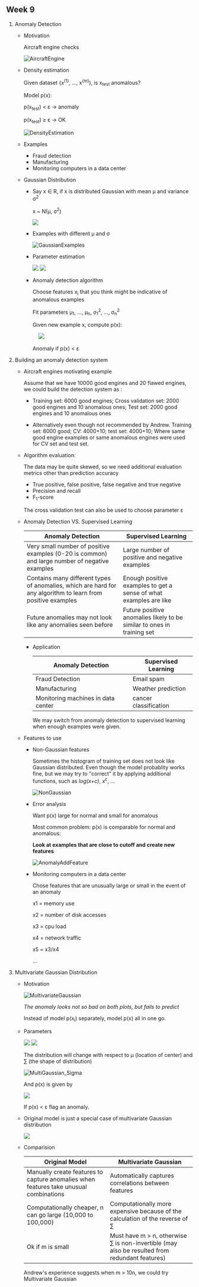 ## Week 9
1. Anomaly Detection
    * Motivation

        Aircraft engine checks

        ![AircraftEngine](../images/AircraftEngine.jpg)

    * Density estimation
        
        Given dataset {x<sup>(1)</sup>, ..., x<sup>(m)</sup>), is x<sub>test</sub> anomalous?

        Model p(x):

        p(x<sub>test</sub>) < &epsilon; &rarr; anomaly

        p(x<sub>test</sub>) &ge; &epsilon; &rarr; OK

        ![DensityEstimation](../images/DenEsti.jpg)

    * Examples
        
        * Fraud detection
        * Manufacturing
        * Monitoring computers in a data center

    * Gaussian Distribution
        
        * Say x &isin; R, if x is distributed Gaussian with mean &mu; and variance &sigma;<sup>2</sup>

            x ~ N(&mu;, &sigma;<sup>2</sup>)

            <img src="http://latex.codecogs.com/svg.latex?p(x;\mu,\sigma^2)=\frac{1}{\sqrt{2\pi}\sigma}\textrm{exp}\big(-\frac{(x-\mu)^2}{2\sigma^2}\big)"/>

        * Examples with different &mu; and &sigma;

            ![GaussianExamples](../images/GaussianExamples.png)

        * Parameter estimation

            <img src="http://latex.codecogs.com/svg.latex?\mu_j=\frac{1}{m}\sum_{i=1}^{m}x_j^{(i)},"/>

            <img src="http://latex.codecogs.com/svg.latex?\sigma_j^2=\frac{1}{m}\sum_{i=1}^{m}(x_j^{(i)}-\mu_j)^2"/>
        
        * Anomaly detection algorithm

            Choose features x<sub>i</sub> that you think might be indicative of anomalous examples

            Fit parameters &mu;<sub>1</sub>, ..., &mu;<sub>n</sub>, &sigma;<sub>1</sub><sup>2</sup>, ..., &sigma;<sub>n</sub><sup>2</sup>

            Given new example x, compute p(x):

            &nbsp;&nbsp;&nbsp;&nbsp;<img src="http://latex.codecogs.com/svg.latex?p(x)=\prod_{j=1}^{n}p(x_j;\mu_j,\sigma_j^2)=\prod_{j=1}^{n}\frac{1}{\sqrt{2\pi}\sigma_j}\textrm{exp}\big(-\frac{(x_j-\mu_j)^2}{2\sigma_j^2}\big)"/>

            Anomaly if p(x) < &epsilon;

2. Building an anomaly detection system
    * Aircraft engines motivating example
        
        Assume that we have 10000 good engines and 20 flawed engines, we could build the detection system as :

        * Training set: 6000 good engines; Cross validation set: 2000 good engines and 10 anomalous ones; Test set: 2000 good engines and 10 anomalous ones

        * Alternatively even though not recommended by Andrew. Training set: 6000 good; CV: 4000+10; test set: 4000+10; Where same good engine examples or same anomalous engines were used for CV set and test set.

    * Algorithm evaluation:

        The data may be quite skewed, so we need additional evaluation metrics other than prediction accuracy

        * True positive, false positive, false negative and true negative
        * Precision and recall
        * F<sub>1</sub>-score

        The cross validation test can also be used to choose parameter &epsilon;

    * Anomaly Detection VS. Supervised Learning

        Anomaly Detection|Supervised Learning
        -|-
        Very small number of positive examples (0-20 is common) and large number of negative examples|Large number of positive and negative examples
        Contains many different types of anomalies, which are hard for any algorithm to learn from positive examples|Enough positive examples to get a sense of what examples are like
        Future anomalies may not look like any anomalies seen before|Future positive anomalies likely to be similar to ones in training set
        * Application
            
            Anomaly Detection|Supervised Learning
            -|-
            Fraud Detection|Email spam
            Manufacturing|Weather prediction
            Monitoring machines in data center|cancer classification

            We may switch from anomaly detection to supervised learning when enough examples were given.

    * Features to use

        * Non-Gaussian features

            Sometimes the histogram of training set does not look like Gaussian distributed. Even though the model probablity works fine, but we may try to "correct" it by applying additional functions, such as *log(x+c)*, *x<sup>c</sup>*, ...

            ![NonGaussian](../images/NonGaussian.png)

        * Error analysis

            Want p(x) large for normal and small for anomalous

            Most common problem: p(x) is comparable for normal and anomalous:

            **Look at examples that are close to cutoff and create new features**

            ![AnomalyAddFeature](../images/AnomalyAddFeature.jpg)

        * Monitoring computers in a data center

            Chose features that are unusually large or small in the event of an anomaly

            x1 = memory use

            x2 = number of disk accesses

            x3 = cpu load

            x4 = network traffic

            x5 = x3/x4

            ...
3. Multivariate Gaussian Distribution
    * Motivation
        
        ![MultivariateGaussian](../images/MultivariateGaussian.png)
        
        *The anomaly looks not so bad on both plots, but fails to predict*

        Instead of model p(x<sub>i</sub>) separately, model p(x) all in one go.

    * Parameters
        
        <img src="http://latex.codecogs.com/svg.latex?\mu_j=\frac{1}{m}\sum_{i=1}^{m}x_j^{(i)},"/>

        <img src="http://latex.codecogs.com/svg.latex?\sum=\frac{1}{m}\sum_{i=1}^{m}(x^{(i)}-\mu)(x^{(i)}-\mu)^T=\frac{1}{m}{\cdot}X^T{\cdot}X"/>

        The distribution will change with respect to &mu; (location of center) and &sum; (the shape of distribution)

        ![MultiGaussian_Sigma](../images/MultiGaussian_Simga.png)

        And p(x) is given by

        <img src="http://latex.codecogs.com/svg.latex?p(x;\mu,\sum)=\frac{1}{(2\pi)^{\frac{n}{2}}|\sum|^{\frac{1}{2}}}\textrm{exp}\big(-\frac{1}{2}(x-\mu)^T{\sum}^{-1}(x-\mu)\big)"/>

        If p(x) < &epsilon; flag an anomaly.

    * Original model is just a special case of multivariate Gaussian distribution

        <img src="http://latex.codecogs.com/svg.latex?\sum=\begin{matrix}\sigma_1^2&0&{\dots}&0\\0&\sigma_2^2&{\dots}&0\\\vdots&\vdots&\ddots&\vdots\\0&0&{\dots}&\sigma_n^2\end{bmatrix}"/>

    * Comparision

        Original Model|Multivariate Gaussian
        -|-
        Manually create features to capture anomalies when features take unusual combinations|Automatically captures correlations between features
        Computationally cheaper, n can go large (10,000 to 100,000)|Computationally more expensive because of the calculation of the reverse of &sum;
        Ok if m is small|Must have m > n, otherwise &sum; is non-invertible (may also be resulted from redundant features)
        
        Andrew's experience suggests when m > 10n, we could try Multivariate Gaussian
        
